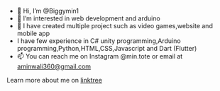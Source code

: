 - 👋 Hi, I’m @Biggymin1
- 👀 I’m interested in web development and arduino
- 💞️ I have created multiple project such as video games,website and mobile app
- I have few experience in C# unity programming,Arduino programming,Python,HTML,CSS,Javascript and Dart (Flutter)
- 📫 You can reach me on Instagram @min.tote or email at aminwali360@gmail.com

Learn more about me on <a href="linktr.ee/Biggymin">linktree</a>
